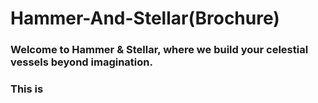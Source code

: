 # Hammer-And-Stellar(Brochure)

### Welcome to Hammer & Stellar, where we build your celestial vessels beyond imagination.

### This is 
